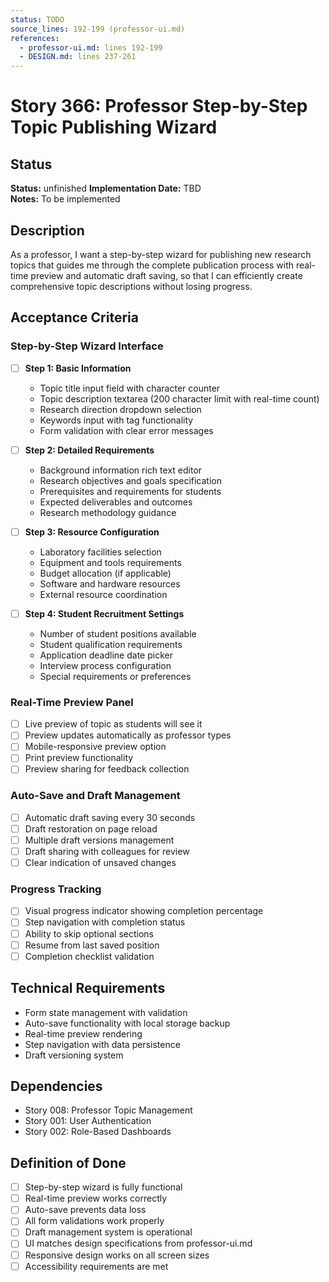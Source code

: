 ```yaml
---
status: TODO
source_lines: 192-199 (professor-ui.md)
references:
  - professor-ui.md: lines 192-199
  - DESIGN.md: lines 237-261
---
```

# Story 366: Professor Step-by-Step Topic Publishing Wizard

## Status
**Status:** unfinished
**Implementation Date:** TBD  
**Notes:** To be implemented

## Description
As a professor, I want a step-by-step wizard for publishing new research topics that guides me through the complete publication process with real-time preview and automatic draft saving, so that I can efficiently create comprehensive topic descriptions without losing progress.

## Acceptance Criteria

### Step-by-Step Wizard Interface
- [ ] **Step 1: Basic Information**
  - Topic title input field with character counter
  - Topic description textarea (200 character limit with real-time count)
  - Research direction dropdown selection
  - Keywords input with tag functionality
  - Form validation with clear error messages

- [ ] **Step 2: Detailed Requirements**
  - Background information rich text editor
  - Research objectives and goals specification
  - Prerequisites and requirements for students
  - Expected deliverables and outcomes
  - Research methodology guidance

- [ ] **Step 3: Resource Configuration**
  - Laboratory facilities selection
  - Equipment and tools requirements
  - Budget allocation (if applicable)
  - Software and hardware resources
  - External resource coordination

- [ ] **Step 4: Student Recruitment Settings**
  - Number of student positions available
  - Student qualification requirements
  - Application deadline date picker
  - Interview process configuration
  - Special requirements or preferences

### Real-Time Preview Panel
- [ ] Live preview of topic as students will see it
- [ ] Preview updates automatically as professor types
- [ ] Mobile-responsive preview option
- [ ] Print preview functionality
- [ ] Preview sharing for feedback collection

### Auto-Save and Draft Management
- [ ] Automatic draft saving every 30 seconds
- [ ] Draft restoration on page reload
- [ ] Multiple draft versions management
- [ ] Draft sharing with colleagues for review
- [ ] Clear indication of unsaved changes

### Progress Tracking
- [ ] Visual progress indicator showing completion percentage
- [ ] Step navigation with completion status
- [ ] Ability to skip optional sections
- [ ] Resume from last saved position
- [ ] Completion checklist validation

## Technical Requirements
- Form state management with validation
- Auto-save functionality with local storage backup
- Real-time preview rendering
- Step navigation with data persistence
- Draft versioning system

## Dependencies
- Story 008: Professor Topic Management
- Story 001: User Authentication
- Story 002: Role-Based Dashboards

## Definition of Done
- [ ] Step-by-step wizard is fully functional
- [ ] Real-time preview works correctly
- [ ] Auto-save prevents data loss
- [ ] All form validations work properly
- [ ] Draft management system is operational
- [ ] UI matches design specifications from professor-ui.md
- [ ] Responsive design works on all screen sizes
- [ ] Accessibility requirements are met
